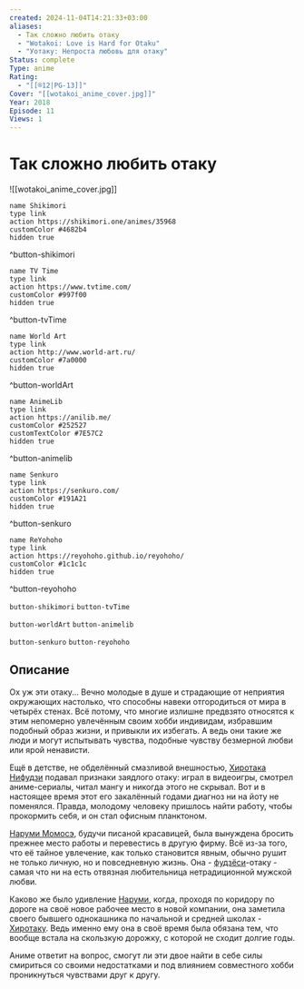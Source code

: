 ```yaml
---
created: 2024-11-04T14:21:33+03:00
aliases:
  - Так сложно любить отаку
  - "Wotakoi: Love is Hard for Otaku"
  - "Уотаку: Непроста любовь для отаку"
Status: complete
Type: anime
Rating:
  - "[[®️12|PG-13]]"
Cover: "[[wotakoi_anime_cover.jpg]]"
Year: 2018
Episode: 11
Views: 1
---
```


# Так сложно любить отаку

![[wotakoi_anime_cover.jpg]]

```button
name Shikimori
type link
action https://shikimori.one/animes/35968
customColor #4682b4
hidden true
```
^button-shikimori

```button
name TV Time
type link
action https://www.tvtime.com/
customColor #997f00
hidden true
```
^button-tvTime

```button
name World Art
type link
action http://www.world-art.ru/
customColor #7a0000
hidden true
```
^button-worldArt

```button
name AnimeLib
type link
action https://anilib.me/
customColor #252527
customTextColor #7E57C2
hidden true
```
^button-animelib

```button
name Senkuro
type link
action https://senkuro.com/
customColor #191A21
hidden true
```
^button-senkuro

```button
name ReYohoho
type link
action https://reyohoho.github.io/reyohoho/
customColor #1c1c1c
hidden true
```
^button-reyohoho

`button-shikimori` `button-tvTime`

`button-worldArt` `button-animelib`

`button-senkuro` `button-reyohoho`

## Описание

Ох уж эти отаку... Вечно молодые в душе и страдающие от неприятия окружающих настолько, что способны навеки отгородиться от мира в четырёх стенах. Всё потому, что многие излишне предвзято относятся к этим непомерно увлечённым своим хобби индивидам, избравшим подобный образ жизни, и привыкли их избегать. А ведь они такие же люди и могут испытывать чувства, подобные чувству безмерной любви или ярой ненависти.

Ещё в детстве, не обделённый смазливой внешностью, [Хиротака Нифудзи](https://shikimori.one/characters/134463-hirotaka-nifuji) подавал признаки заядлого отаку: играл в видеоигры, смотрел аниме-сериалы, читал мангу и никогда этого не скрывал. Вот и в настоящее время этот его закалённый годами диагноз ни на йоту не поменялся. Правда, молодому человеку пришлось найти работу, чтобы прокормить себя, и он стал офисным планктоном.

 [Наруми Момосэ](https://shikimori.one/characters/134464-narumi-momose), будучи писаной красавицей, была вынуждена бросить прежнее место работы и перевестись в другую фирму. Всё из-за того, что её тайное увлечение, как только становится явным, обычно рушит не только личную, но и повседневную жизнь. Она - [фудзёси](https://ru.wikipedia.org/wiki/Термины_и_понятия_аниме_и_манги)-отаку - самая что ни на есть отвязная любительница нетрадиционной мужской любви.

Каково же было удивление [Наруми](https://shikimori.one/characters/134464-narumi-momose), когда, проходя по коридору по дороге на своё новое рабочее место в новой компании, она заметила своего бывшего однокашника по начальной и средней школах - [Хиротаку](https://shikimori.one/characters/134463-hirotaka-nifuji). Ведь именно ему она в своё время была обязана тем, что вообще встала на скользкую дорожку, с которой не сходит долгие годы.

Аниме ответит на вопрос, смогут ли эти двое найти в себе силы смириться со своими недостатками и под влиянием совместного хобби проникнуться чувствами друг к другу.
